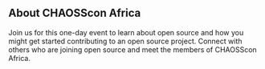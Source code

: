 ## About CHAOSScon Africa
Join us for this one-day event to learn about open source and how you might get started contributing to an open source project. Connect with others who are joining open source and meet the members of CHAOSScon Africa.
